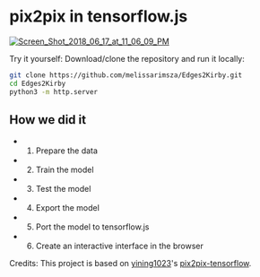 # pix2pix in tensorflow.js

<a href="https://ibb.co/e0oUUd"><img src="https://preview.ibb.co/fXP3pd/Screen_Shot_2018_06_17_at_11_06_09_PM.png" alt="Screen_Shot_2018_06_17_at_11_06_09_PM" border="0"></a>

Try it yourself: Download/clone the repository and run it locally:
```bash
git clone https://github.com/melissarimsza/Edges2Kirby.git
cd Edges2Kirby
python3 -m http.server
```

## How we did it
- 1. Prepare the data
- 2. Train the model
- 3. Test the model
- 4. Export the model
- 5. Port the model to tensorflow.js
- 6. Create an interactive interface in the browser


Credits: This project is based on [yining1023](https://github.com/yining1023)'s [pix2pix-tensorflow](https://github.com/yining1023/pix2pix_tensorflowjs.git). 
